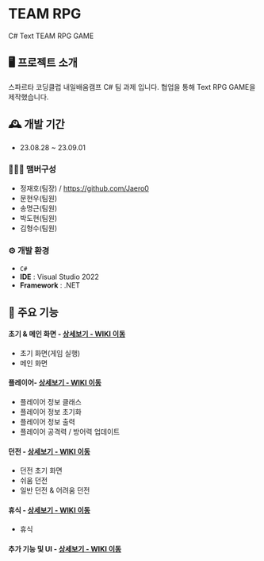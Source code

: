 # TEAM RPG 
C# Text TEAM RPG GAME


## 🖥️ 프로젝트 소개
스파르타 코딩클럽 내일배움캠프 C# 팀 과제 입니다.
협업을 통해 Text RPG GAME을 제작했습니다.
<br>

## 🕰️ 개발 기간
* 23.08.28 ~ 23.09.01

### 🧑‍🤝‍🧑 맴버구성
 - 정재호(팀장) / https://github.com/Jaero0
 - 문현우(팀원)
 - 송명근(팀원)
 - 박도현(팀원)
 - 김형수(팀원)

### ⚙️ 개발 환경
- `C#`
- **IDE** : Visual Studio 2022
- **Framework** : .NET

## 📌 주요 기능
#### 초기 & 메인 화면 - <a href="https://github.com/Munch310/SpartaDungeon/wiki/1.-%EC%A3%BC%EC%9A%94-%EA%B8%B0%EB%8A%A5-%EC%86%8C%EA%B0%9C-(%EC%B4%88%EA%B8%B0-&-%EB%A9%94%EC%9D%B8-%ED%99%94%EB%A9%B4)" >상세보기 - WIKI 이동</a>
- 초기 화면(게임 실행)
- 메인 화면

#### 플레이어- <a href="https://github.com/Munch310/SpartaDungeon/wiki/3.-%EC%A3%BC%EC%9A%94-%EA%B8%B0%EB%8A%A5-%EC%86%8C%EA%B0%9C-(%ED%94%8C%EB%A0%88%EC%9D%B4%EC%96%B4-%EC%A0%95%EB%B3%B4)" >상세보기 - WIKI 이동</a>
- 플레이어 정보 클래스
- 플레이어 정보 초기화
- 플레이어 정보 출력
- 플레이어 공격력 / 방어력 업데이트

#### 던전 - <a href="https://github.com/Munch310/SpartaDungeon/wiki/6.-%EC%A3%BC%EC%9A%94-%EA%B8%B0%EB%8A%A5-%EC%86%8C%EA%B0%9C-(%EB%8D%98%EC%A0%84)" >상세보기 - WIKI 이동</a>
- 던전 초기 화면
- 쉬움 던전
- 일반 던전 & 어려움 던전
  
#### 휴식 - <a href="https://github.com/Munch310/SpartaDungeon/wiki/7.-%EC%A3%BC%EC%9A%94-%EA%B8%B0%EB%8A%A5-%EC%86%8C%EA%B0%9C-(%ED%9C%B4%EC%8B%9D)" >상세보기 - WIKI 이동</a> 
- 휴식

#### 추가 기능 및 UI - <a href="https://github.com/Munch310/SpartaDungeon/wiki/8.-%EC%B6%94%EA%B0%80-%EA%B8%B0%EB%8A%A5" >상세보기 - WIKI 이동</a> 
